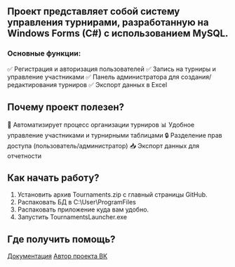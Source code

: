 ## Проект представляет собой систему управления турнирами, разработанную на Windows Forms (C#) с использованием MySQL.
### Основные функции:
✅ Регистрация и авторизация пользователей
✅ Запись на турниры и управление участниками
✅ Панель администратора для создания/редактирования турниров
✅ Экспорт данных в Excel
## Почему проект полезен?
🚀 Автоматизирует процесс организации турниров
📊 Удобное управление участниками и турнирными таблицами
🔒 Разделение прав доступа (пользователь/администратор)
📥 Экспорт данных для отчетности
## Как начать работу?
1. Установить архив Tournaments.zip с главный страницы GitHub.
2. Распаковать БД в C:\User\ProgramFiles
3. Распаковать приложение куда вам удобно.
4. Запустить TournamentsLauncher.exe
## Где получить помощь?
[Документация](https://github.com/CryKeN00/Tournaments/wiki)
[Автор проекта ВК](https://vk.com/cryken)

